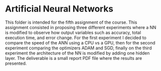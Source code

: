 # Artificial Neural Networks
This folder is intended for the fifth assignment of the course. This assignment consisted in proposing three different experiments where a NN is modified to observe how output variables such as accuracy,  total execution time, and error change. For the first experiment I decided to compare the speed of the ANN using a CPU vs a GPU, then for the second experiment comparing the optimizers ADAM and SGD, finally on the third experiment the architecture of the NN is modified by adding one hidden layer. The deliverable is a small report PDF file where the results are presented.
